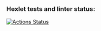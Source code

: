 ### Hexlet tests and linter status:
[![Actions Status](https://github.com/LoMkkka/python-project-lvl1/workflows/hexlet-check/badge.svg)](https://github.com/LoMkkka/python-project-lvl1/actions)